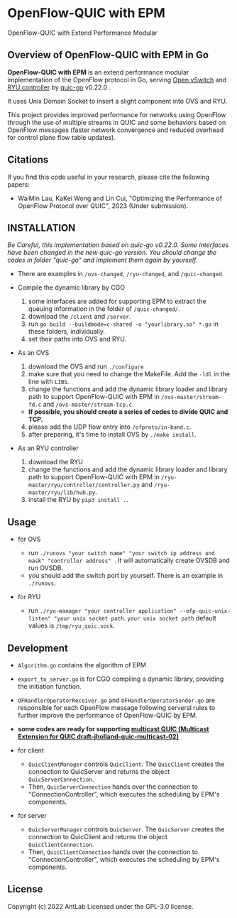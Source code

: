 # OpenFlow-QUIC with EPM
OpenFlow-QUIC with Extend Performance Modular

## Overview of OpenFlow-QUIC with EPM in Go
**OpenFlow-QUIC with EPM** is an extend performance modular implementation of the OpenFlow protocol in Go, serving [Open vSwitch](https://www.openvswitch.org/) and [RYU controller](https://github.com/faucetsdn/ryu) by [quic-go](https://github.com/lucas-clemente/quic-go) v0.22.0 . 

It uses Unix Domain Socket to insert a slight component into OVS and RYU. 

This project provides improved performance for networks using OpenFlow through the use of multiple streams in QUIC and some behaviors based on OpenFlow messages (faster network convergence and reduced overhead for control plane flow table updates).

## Citations

If you find this code useful in your research, please cite the following papers:

* WaiMin Lau, KaKei Wong and Lin Cui, "Optimizing the Performance of OpenFlow Protocol over QUIC", 2023 (Under submission).

## INSTALLATION
*Be Careful, this implementation based on quic-go v0.22.0. Some interfaces have been changed in the new quic-go version. You should change the codes in folder "quic-go" and implement them again by yourself.*

- There are examples in ```/ovs-changed```, ```/ryu-changed```, and ```/quic-changed```.

- Compile the dynamic library by CGO
    1. some interfaces are added for supporting EPM to extract the queuing information in the folder of ```/quic-changed/```. 
    2. download the ```/client``` and ```/server```.
    3. run ```go build --buildmode=c-shared -o "yourlibrary.so" *.go``` in these folders, individually.
    4. set their paths into OVS and RYU.

- As an OVS 
    1. download the OVS and run ```./configure```
    2. make sure that you need to change the MakeFile. Add the ```-ldl``` in the line with ```LIBS```. 
    3. change the functions and add the dynamic library loader and library path to support OpenFlow-QUIC with EPM in ```/ovs-master/stream-fd.c``` and ```/ovs-master/stream-tcp.c```. 
    - **If possible, you should create a series of codes to divide QUIC and TCP.**
    4. please add the UDP flow entry into ```/ofproto/in-band.c```.
    5. after preparing, it's time to install OVS by ```./make install```.
    

- As an RYU controller
    1. download the RYU
    2. change the functions and add the dynamic library loader and library path to support OpenFlow-QUIC with EPM in ```/ryu-master/ryu/controller/controller.py``` and ```/ryu-master/ryu/lib/hub.py```. 
    3. install the RYU by ```pip3 install .```.

## Usage
- for OVS
  - run ```./runovs "your switch name" "your switch ip address and mask" "controller address" ```. It will automatically create OVSDB and run OVSDB.
  - you should add the switch port by yourself. There is an example in ```./runovs```.

- for RYU
  - run ```./ryu-manager "your controller application" --ofp-quic-unix-listen" "your unix socket path```. ```your unix socket path``` default values is ```/tmp/ryu_quic.sock```.

## Development
- ```Algorithm.go``` contains the algorithm of EPM
- ```export_to_server.go``` is for CGO compiling a dynamic library, providing the initiation function.
- ```OFHandlerOperatorReceiver.go``` and ```OFHandlerOperatorSender.go``` are responsible for each OpenFlow message following serveral rules to further improve the performance of OpenFlow-QUIC by EPM.
- **some codes are ready for supporting [multicast QUIC (Multicast Extension for QUIC draft-jholland-quic-multicast-02)](https://datatracker.ietf.org/doc/draft-jholland-quic-multicast/)**

- for client
  - ```QuicClientManager``` controls ```QuicClient```. The ```QuicClient``` creates the connection to QuicServer and returns the object ```QuicServerConnection```.
  - Then, ```QuicServerConnection``` hands over the connection to "ConnectionController", which executes the scheduling by EPM's components.

- for server
  - ```QuicServerManager``` controls ```QuicServer```. The ```QuicServer``` creates the connection to QuicClient and returns the object ```QuicClientConnection```.
  - Then, ```QuicClientConnection``` hands over the connection to "ConnectionController", which executes the scheduling by EPM's components.



## License

Copyright (c) 2022 AntLab
Licensed under the GPL-3.0 license.
